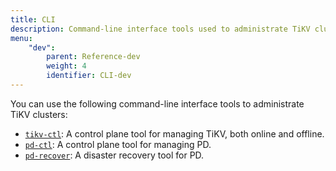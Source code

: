 ```yaml
---
title: CLI
description: Command-line interface tools used to administrate TiKV clusters
menu:
    "dev":
        parent: Reference-dev
        weight: 4
        identifier: CLI-dev
---
```


You can use the following command-line interface tools to administrate TiKV clusters:

* [`tikv-ctl`](../tikv-ctl): A control plane tool for managing TiKV, both online and offline.
* [`pd-ctl`](../pd-ctl): A control plane tool for managing PD.
* [`pd-recover`](../pd-recover): A disaster recovery tool for PD.
